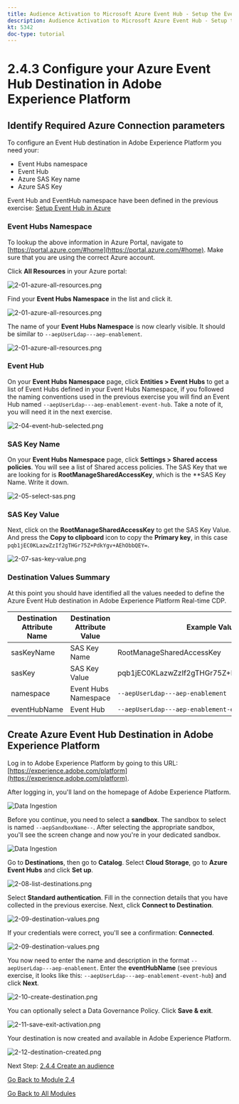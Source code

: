 ```yaml
---
title: Audience Activation to Microsoft Azure Event Hub - Setup the Event Hub RTCDP destination in Adobe Experience Platform
description: Audience Activation to Microsoft Azure Event Hub - Setup the Event Hub RTCDP destination in Adobe Experience Platform
kt: 5342
doc-type: tutorial
---
```

# 2.4.3 Configure your Azure Event Hub Destination in Adobe Experience Platform

## Identify Required Azure Connection parameters

To configure an Event Hub destination in Adobe Experience Platform you need your:

- Event Hubs namespace
- Event Hub
- Azure SAS Key name
- Azure SAS Key

Event Hub and EventHub namespace have been defined in the previous exercise: [Setup Event Hub in Azure](./ex2.md)

### Event Hubs Namespace
  
To lookup the above information in Azure Portal, navigate to [https://portal.azure.com/#home](https://portal.azure.com/#home). Make sure that you are using the correct Azure account.

Click **All Resources** in your Azure portal:

![2-01-azure-all-resources.png](./images/201azureallresources.png)

Find your **Event Hubs Namespace** in the list and click it.

![2-01-azure-all-resources.png](./images/201azureallresources1.png)

The name of your **Event Hubs Namespace** is now clearly visible. It should be similar to `--aepUserLdap---aep-enablement`.

![2-01-azure-all-resources.png](./images/201azureallresources2.png)

### Event Hub

On your **Event Hubs Namespace** page, click **Entities > Event Hubs** to get a list of Event Hubs defined in your Event Hubs Namespace, if you followed the naming conventions used in the previous exercise you will find an Event Hub named `--aepUserLdap---aep-enablement-event-hub`. Take a note of it, you will need it in the next exercise.
  
![2-04-event-hub-selected.png](./images/204eventhubselected.png)

### SAS Key Name

On your **Event Hubs Namespace** page, click **Settings > Shared access policies**. You will see a list of Shared access policies. The SAS Key that we are looking for is **RootManageSharedAccessKey**, which is the **SAS Key Name. Write it down.

![2-05-select-sas.png](./images/205selectsas.png)

### SAS Key Value

Next, click on the **RootManageSharedAccessKey** to get the SAS Key Value. And press the **Copy to clipboard** icon to copy the **Primary key**, in this case `pqb1jEC0KLazwZzIf2gTHGr75Z+PdkYgv+AEhObbQEY=`.

![2-07-sas-key-value.png](./images/207saskeyvalue.png)

### Destination Values Summary

At this point you should have identified all the values needed to define the Azure Event Hub destination in Adobe Experience Platform Real-time CDP.

| Destination Attribute Name |  Destination Attribute Value | Example Value |
|---|---|---|
|sasKeyName|SAS Key Name|RootManageSharedAccessKey|  
|sasKey|SAS Key Value|pqb1jEC0KLazwZzIf2gTHGr75Z+PdkYgv+AEhObbQEY=|
|namespace|Event Hubs Namespace|`--aepUserLdap---aep-enablement`|
|eventHubName|Event Hub|`--aepUserLdap---aep-enablement-event-hub`| 

## Create Azure Event Hub Destination in Adobe Experience Platform

Log in to Adobe Experience Platform by going to this URL: [https://experience.adobe.com/platform](https://experience.adobe.com/platform).

After logging in, you'll land on the homepage of Adobe Experience Platform.

![Data Ingestion](./../../../modules/datacollection/module1.2/images/home.png)

Before you continue, you need to select a **sandbox**. The sandbox to select is named ``--aepSandboxName--``. After selecting the appropriate sandbox, you'll see the screen change and now you're in your dedicated sandbox.

![Data Ingestion](./../../../modules/datacollection/module1.2/images/sb1.png)

Go to **Destinations**, then go to **Catalog**. Select **Cloud Storage**, go to **Azure Event Hubs** and click **Set up**.

![2-08-list-destinations.png](./images/208listdestinations.png)

Select **Standard authentication**. Fill in the connection details that you have collected in the previous exercise. Next, click **Connect to Destination**.

![2-09-destination-values.png](./images/209destinationvalues.png)

If your credentials were correct, you'll see a confirmation: **Connected**. 

![2-09-destination-values.png](./images/209destinationvaluesa.png)

You now need to enter the name and description in the format `--aepUserLdap---aep-enablement`. Enter the **eventHubName** (see previous exercise, it looks like this: `--aepUserLdap---aep-enablement-event-hub`) and click **Next**.
  
![2-10-create-destination.png](./images/210createdestination.png)

You can optionally select a Data Governance Policy. Click **Save & exit**.

![2-11-save-exit-activation.png](./images/211saveexitactivation.png)

Your destination is now created and available in Adobe Experience Platform.

![2-12-destination-created.png](./images/212destinationcreated.png)

Next Step: [2.4.4 Create an audience](./ex4.md)

[Go Back to Module 2.4](./segment-activation-microsoft-azure-eventhub.md)

[Go Back to All Modules](./../../../overview.md)
